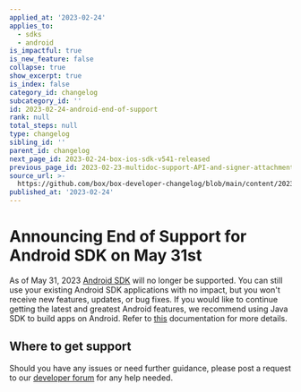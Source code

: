 ```yaml
---
applied_at: '2023-02-24'
applies_to:
  - sdks
  - android
is_impactful: true
is_new_feature: false
collapse: true
show_excerpt: true
is_index: false
category_id: changelog
subcategory_id: ''
id: 2023-02-24-android-end-of-support
rank: null
total_steps: null
type: changelog
sibling_id: ''
parent_id: changelog
next_page_id: 2023-02-24-box-ios-sdk-v541-released
previous_page_id: 2023-02-23-multidoc-support-API-and-signer-attachments
source_url: >-
  https://github.com/box/box-developer-changelog/blob/main/content/2023/02-24-android-end-of-support.md
published_at: '2023-02-24'
---
```

# Announcing End of Support for Android SDK on May 31st

As of May 31, 2023 [Android SDK][1] will no longer be supported. You can still use your existing Android SDK applications with no impact, but you won't receive new features, updates, or bug fixes.
If you would like to continue getting the latest and greatest Android features, we recommend using Java SDK to build apps on Android. Refer to [this][2] documentation for more details.

<!-- more -->

## Where to get support

Should you have any issues or need further guidance, please post a request to
our [developer forum][3] for any help needed.

[1]: https://github.com/box/box-android-sdk
[2]: https://github.com/box/box-java-sdk/blob/main/doc/android.md
[3]: https://support.box.com/hc/en-us/community/topics/360001932973-Platform-and-Developer-Forum